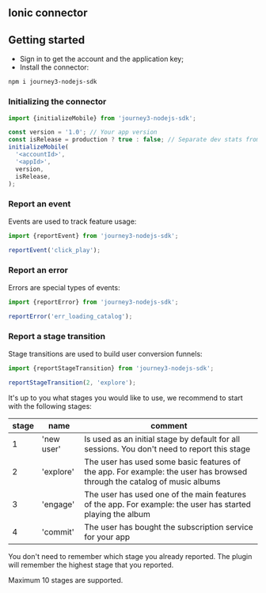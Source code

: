 ## Ionic connector

## Getting started

- Sign in to get the account and the application key;
- Install the connector:

```
npm i journey3-nodejs-sdk
```

### Initializing the connector

```js
import {initializeMobile} from 'journey3-nodejs-sdk';

const version = '1.0'; // Your app version
const isRelease = production ? true : false; // Separate dev stats from production stats
initializeMobile(
  '<accountId>',
  '<appId>',
  version,
  isRelease,
);
```

### Report an event

Events are used to track feature usage:

```js
import {reportEvent} from 'journey3-nodejs-sdk';

reportEvent('click_play');
```

### Report an error

Errors are special types of events:

```js
import {reportError} from 'journey3-nodejs-sdk';

reportError('err_loading_catalog');
```

### Report a stage transition

Stage transitions are used to build user conversion funnels:

```js
import {reportStageTransition} from 'journey3-nodejs-sdk';

reportStageTransition(2, 'explore');
```

It's up to you what stages you would like to use, we recommend to start with the following stages:

| stage | name | comment |
| ------| ---- | ------- |
| 1 | 'new user' | Is used as an initial stage by default for all sessions. You don't need to report this stage |
| 2 | 'explore' | The user has used some basic features of the app. For example: the user has browsed through the catalog of music albums |
| 3 | 'engage' | The user has used one of the main features of the app. For example: the user has started playing the album |
| 4 | 'commit' | The user has bought the subscription service for your app |

You don't need to remember which stage you already reported. The plugin will remember the highest stage that you reported.

Maximum 10 stages are supported.